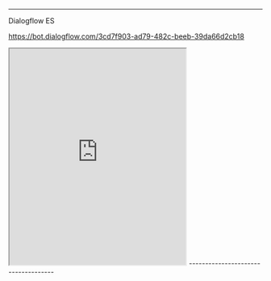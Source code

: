 ------------------------------------
Dialogflow ES 

https://bot.dialogflow.com/3cd7f903-ad79-482c-beeb-39da66d2cb18

<iframe
    allow="microphone;"
    width="350"
    height="430"
    src="https://console.dialogflow.com/api-client/demo/embedded/3cd7f903-ad79-482c-beeb-39da66d2cb18">
</iframe>
------------------------------------
